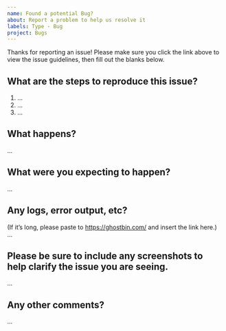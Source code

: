 ```yaml
---
name: Found a potential Bug?
about: Report a problem to help us resolve it
labels: Type - Bug
project: Bugs
---
```


Thanks for reporting an issue! Please make sure you click the link above to view the issue guidelines, then fill out the blanks below.

What are the steps to reproduce this issue?
-------------------------------------------
1. …
2. …
3. …

What happens?
-------------------------------------------
…

What were you expecting to happen?
-------------------------------------------
…

Any logs, error output, etc?
-------------------------------------------
(If it’s long, please paste to https://ghostbin.com/ and insert the link here.)
…

Please be sure to include any screenshots to help clarify the issue you are seeing.
-------------------------------------------
…

Any other comments?
-------------------------------------------
…
